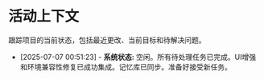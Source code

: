 # 活动上下文
跟踪项目的当前状态，包括最近更改、当前目标和待解决问题。
* [2025-07-07 00:51:23] - **系统状态:** 空闲。所有待处理任务已完成。UI增强和环境兼容性修复已成功集成。记忆库已同步。准备好接受新任务。